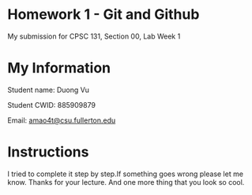 # Homework 1 - Git and Github

My submission for CPSC 131, Section 00, Lab Week 1

# My Information

Student name: Duong Vu

Student CWID: 885909879

Email: amao4t@csu.fullerton.edu

# Instructions

I tried to complete it step by step.If something goes wrong please let me know.
Thanks for your lecture. And one more thing that you look so cool.
